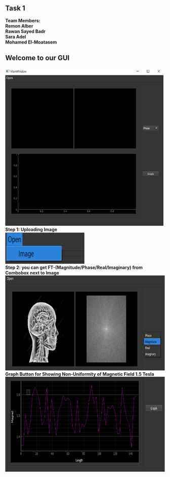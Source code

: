 ## Task 1
**Team Members:**<br/>
**Remon Alber**<br/>
**Rawan Sayed Badr**<br/>
**Sara Adel**<br/>
**Mohamed El-Moatasem**<br/>

## Welcome to our GUI
<img src="1.png" width="500" height="500" /> <br/>
**Step 1: Uploading Image** <br/>
<img src="2.png" width="250" height="100" /> <br/>
**Step 2: you can get FT-(Magnitude/Phase/Real/Imaginary) from Combobox next to Image** <br/>
<img src="3.png" width="600" height="300" /> <br/>
**Graph Button for Showing Non-Uniformity of Magnetic Field 1.5 Tesla** <br/>
<img src="4.png" width="600" height="300" /> <br/>


